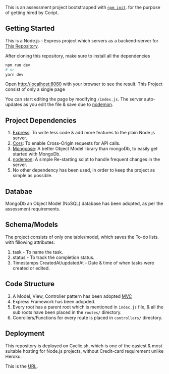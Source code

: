 This is an assessment project bootstrapped with [`npm init`](https://nodejs.org/en). for the purpose of getting hired by Ccript.

## Getting Started

This is a Node.js - Express project which servers as a backend-server for [This Repository](https://github.com/dev-status-200/ccript-client).

After cloning this repository, make sure to install all the dependencies

```bash
npm run dev
# or
yarn dev
```

Open [http://localhost:8080](http://localhost:8080) with your browser to see the result.
This Project consist of only a single page

You can start editing the page by modifying `/index.js`. The server auto-updates as you edit the file & save due to [nodemon]([[https://v1.tailwindcss.com/](https://mongoosejs.com/](https://www.npmjs.com/package/nodemon))).

## Project Dependencies

1. [Express](https://expressjs.com/): To write less code & add more features to the plain Node.js server.
2. [Cors](https://www.npmjs.com/package/cors): To enable Cross-Origin requests for API calls.
3. [Mongoose](https://mongoosejs.com/): A better Object Model library than mongoDb, to easily get started with MongoDb.
3. [nodemon](https://www.npmjs.com/package/nodemon): A simple Re-starting scipt to handle frequent changes in the server.
4. No other dependency has been used, in order to keep the project as simple as possible.

## Databae

MongoDb an Object Model (NoSQL) database has been adopted, as per the assessment requirements.

## Schema/Models

The project consists of only one table/model, which saves the To-do lists. with fillowing attributes:
1. task - To name the task.
2. status - To track the completion status.
3. Timestamps CreatedAt/updatedAt - Date & time of when tasks were created or edited.

## Code Structure

3. A Model, View, Controller pattern has been adopted [MVC](https://www.codecademy.com/article/mvc)
1. Express Framework has been adopded.
2. Every root has a parent root which is mentioned in `index.js` file, & all the sub roots have been placed in the `routes/` directory.
4. Conrollers/Functions for every route is placed in `controllers/` directory.

## Deployment

This repository is deployed on Cyclic.sh, which is one of the easiest & most suitable hosting for Node.js projects, without Credit-card requirement unlike Heroku.

This is the [URL](https://cute-lime-cygnet-veil.cyclic.app).
